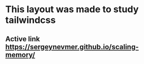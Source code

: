 # This layout was made to study tailwindcss

## Active link https://sergeynevmer.github.io/scaling-memory/
